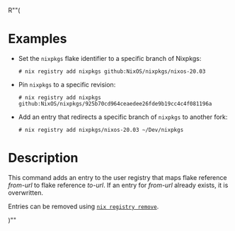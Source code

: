 R""(

# Examples

* Set the `nixpkgs` flake identifier to a specific branch of Nixpkgs:

  ```console
  # nix registry add nixpkgs github:NixOS/nixpkgs/nixos-20.03
  ```

* Pin `nixpkgs` to a specific revision:

  ```console
  # nix registry add nixpkgs github:NixOS/nixpkgs/925b70cd964ceaedee26fde9b19cc4c4f081196a
  ```

* Add an entry that redirects a specific branch of `nixpkgs` to
  another fork:

  ```console
  # nix registry add nixpkgs/nixos-20.03 ~/Dev/nixpkgs
  ```

# Description

This command adds an entry to the user registry that maps flake
reference *from-url* to flake reference *to-url*. If an entry for
*from-url* already exists, it is overwritten.

Entries can be removed using [`nix registry
remove`](./nix3-registry-remove.md).

)""
